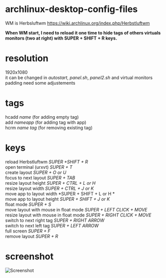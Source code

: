 archlinux-desktop-config-files
=================
WM is Herbsluftwm
https://wiki.archlinux.org/index.php/Herbstluftwm

<b>When WM start, I need to reload it one time to hide tags of others virtuals monitors (two at right) with SUPER + SHIFT + R keys.</b>

resolution
=================
1920x1080<br>
it can be changed in *autostart*, *panel.sh*, *panel2.sh* and virtual monitors padding need some adjustements

tags
=================
hcadd *name* (for adding empty tag)<br>
add *nameapp* (for adding tag with app)<br>
hcrm *name tag* (for removing existing tag)<br>

 keys
=================
reload Herbstluftwm *SUPER +SHIFT + R*<br>
open terminal (urxvt) *SUPER + T*<br>
create layout *SUPER + O or U*<br>
focus to next layout *SUPER + TAB*<br>
resize layout height *SUPER + CTRL + L or H*<br>
resize layout width *SUPER + CTRL + J or K*<br>
move app to layout width *SUPER + SHIFT + L or H *<br>
move app to layout height *SUPER + SHIFT + J or K*<br>
float mode *SUPER + S*<br>
move layout with mouse in float mode *SUPER + LEFT CLICK + MOVE*<br>
resize layout with mouse in float mode *SUPER + RIGHT CLICK + MOVE*<br>
switch to next right tag *SUPER + RIGHT ARROW*<br>
switch to next left tag *SUPER + LEFT ARROW*<br>
full screen *SUPER + F*<br>
remove layout *SUPER + R*<br>

screenshot
=================
![Screenshot](https://raw.githubusercontent.com/oxhak/archlinux-desktop-config-files/master/screenshot.png "Screenshot")